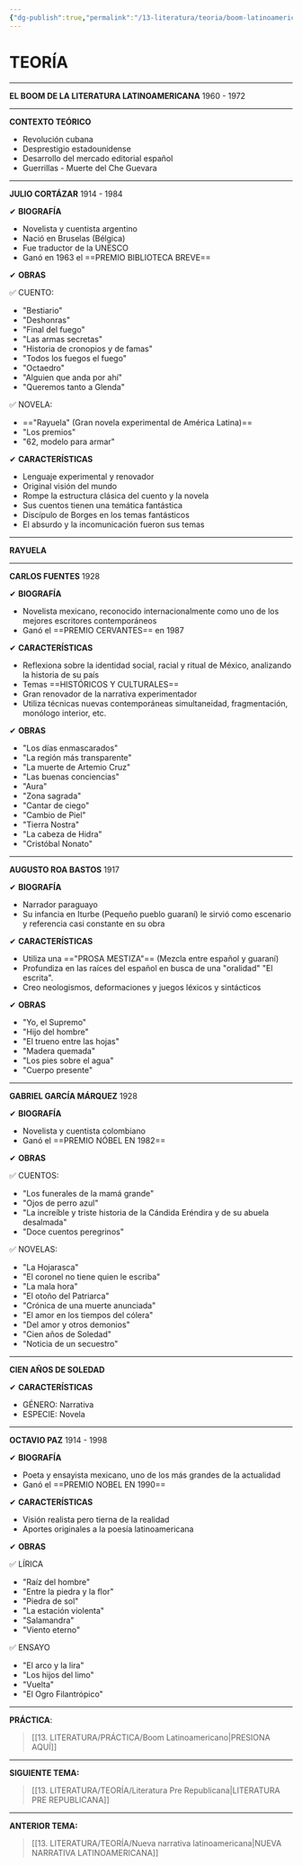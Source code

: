 ```yaml
---
{"dg-publish":true,"permalink":"/13-literatura/teoria/boom-latinoamericano/","tags":["Literatura","Teoría"]}
---
```


# TEORÍA
---
**EL BOOM DE LA LITERATURA LATINOAMERICANA**
1960 - 1972

---
**CONTEXTO TEÓRICO**
- Revolución cubana
- Desprestigio estadounidense
- Desarrollo del mercado editorial español
- Guerrillas - Muerte del Che Guevara

---
**JULIO CORTÁZAR**
1914 - 1984

✔ **BIOGRAFÍA**
- Novelista y cuentista argentino
- Nació en Bruselas (Bélgica)
- Fue traductor de la UNESCO
- Ganó en 1963 el ==PREMIO BIBLIOTECA BREVE==

✔ **OBRAS**

✅ CUENTO:
- "Bestiario"
- "Deshonras"
- "Final del fuego"
- "Las armas secretas"
- "Historia de cronopios y de famas"
- "Todos los fuegos el fuego"
- "Octaedro"
- "Alguien que anda por ahí"
- "Queremos tanto a Glenda"

✅ NOVELA:
- =="Rayuela" (Gran novela experimental de América Latina)==
- "Los premios"
- "62, modelo para armar"

✔ **CARACTERÍSTICAS**
- Lenguaje experimental y renovador
- Original visión del mundo
- Rompe la estructura clásica del cuento y la novela
- Sus cuentos tienen una temática fantástica
- Discípulo de Borges en los temas fantásticos
- El absurdo y la incomunicación fueron sus temas

---
**RAYUELA**



---
**CARLOS FUENTES**
1928

✔ **BIOGRAFÍA**
- Novelista mexicano, reconocido internacionalmente como uno de los mejores escritores contemporáneos
- Ganó el ==PREMIO CERVANTES== en 1987

✔ **CARACTERÍSTICAS**
- Reflexiona sobre la identidad social, racial y ritual de México, analizando la historia de su país
- Temas ==HISTÓRICOS Y CULTURALES==
- Gran renovador de la narrativa experimentador
- Utiliza técnicas nuevas contemporáneas simultaneidad, fragmentación, monólogo interior, etc.

✔ **OBRAS**
- "Los días enmascarados"
- "La región más transparente"
- "La muerte de Artemio Cruz"
- "Las buenas conciencias"
- "Aura"
- "Zona sagrada"
- "Cantar de ciego"
- "Cambio de Piel"
- "Tierra Nostra"
- "La cabeza de Hidra"
- "Cristóbal Nonato"

---
**AUGUSTO ROA BASTOS**
1917

✔ **BIOGRAFÍA**
- Narrador paraguayo
- Su infancia en Iturbe (Pequeño pueblo guaraní) le sirvió como escenario y referencia casi constante en su obra

✔ **CARACTERÍSTICAS**
- Utiliza una =="PROSA MESTIZA"== (Mezcla entre español y guaraní)
- Profundiza en las raíces del español en busca de una "oralidad" "El escrita".
- Creo neologismos, deformaciones y juegos léxicos y sintácticos

✔ **OBRAS**
- "Yo, el Supremo"
- "Hijo del hombre"
- "El trueno entre las hojas"
- "Madera quemada"
- "Los pies sobre el agua"
- "Cuerpo presente"

---
**GABRIEL GARCÍA MÁRQUEZ**
1928

✔ **BIOGRAFÍA**
- Novelista y cuentista colombiano
- Ganó el ==PREMIO NÓBEL EN 1982==

✔ **OBRAS**

✅ CUENTOS:
- "Los funerales de la mamá grande"
- "Ojos de perro azul"
- "La increíble y triste historia de la Cándida Eréndira y de su abuela desalmada"
- "Doce cuentos peregrinos"

✅ NOVELAS:
- "La Hojarasca"
- "El coronel no tiene quien le escriba"
- "La mala hora"
- "El otoño del Patriarca"
- "Crónica de una muerte anunciada"
- "El amor en los tiempos del cólera"
- "Del amor y otros demonios"
- "Cien años de Soledad"
- "Noticia de un secuestro"

---
**CIEN AÑOS DE SOLEDAD**

✔ **CARACTERÍSTICAS**
- GÉNERO: Narrativa
- ESPECIE: Novela


---
**OCTAVIO PAZ**
1914 - 1998

✔ **BIOGRAFÍA**
- Poeta y ensayista mexicano, uno de los más grandes de la actualidad
- Ganó el ==PREMIO NOBEL EN 1990==

✔ **CARACTERÍSTICAS**
- Visión realista pero tierna de la realidad
- Aportes originales a la poesía latinoamericana

✔ **OBRAS**

✅ LÍRICA
- "Raíz del hombre"
- "Entre la piedra y la flor"
- "Piedra de sol"
- "La estación violenta"
- "Salamandra"
- "Viento eterno"

✅ ENSAYO
- "El arco y la lira"
- "Los hijos del limo"
- "Vuelta"
- "El Ogro Filantrópico"

---
**PRÁCTICA**:
>[[13. LITERATURA/PRÁCTICA/Boom Latinoamericano\|PRESIONA AQUÍ]]

---
**SIGUIENTE TEMA:** 
>[[13. LITERATURA/TEORÍA/Literatura Pre Republicana\|LITERATURA PRE REPUBLICANA]]

---
**ANTERIOR TEMA:** 
>[[13. LITERATURA/TEORÍA/Nueva narrativa latinoamericana\|NUEVA NARRATIVA LATINOAMERICANA]]

